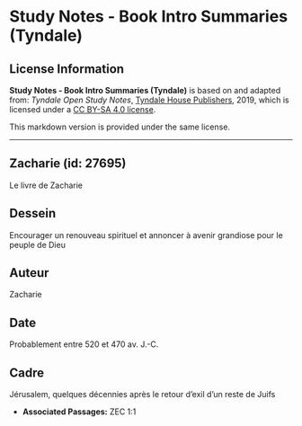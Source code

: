 # Study Notes - Book Intro Summaries (Tyndale)

## License Information

**Study Notes - Book Intro Summaries (Tyndale)** is based on and adapted from: _Tyndale Open Study Notes_, [Tyndale House Publishers](https://tyndaleopenresources.com/), 2019, which is licensed under a [CC BY-SA 4.0 license](https://creativecommons.org/licenses/by-sa/4.0/legalcode.en).

This markdown version is provided under the same license.



--------------------------------

## Zacharie (id: 27695)

Le livre de Zacharie

Dessein
-------

Encourager un renouveau spirituel et annoncer à avenir grandiose pour le peuple de Dieu

Auteur
------

Zacharie

Date
----

Probablement entre 520 et 470 av. J.\-C.

Cadre
-----

Jérusalem, quelques décennies après le retour d’exil d’un reste de Juifs

* **Associated Passages:** ZEC 1:1

